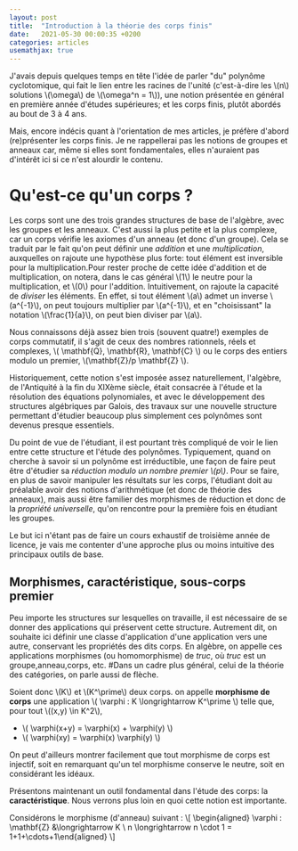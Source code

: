```yaml
---
layout: post
title:  "Introduction à la théorie des corps finis"
date:   2021-05-30 00:00:35 +0200
categories: articles
usemathjax: true
---
```


J'avais depuis quelques temps en tête l'idée de parler "du" polynôme cyclotomique, qui fait le lien entre les racines de l'unité (c'est-à-dire les \\(n\\) solutions \\(\omega\\) de \\(\omega^n = 1\\)), une notion présentée en général en première année d'études supérieures; et les corps finis, plutôt abordés au bout de 3 à 4 ans.

Mais, encore indécis quant à l'orientation de mes articles, je préfère d'abord (re)présenter les corps finis. Je ne rappellerai pas les notions de groupes et anneaux car, même si elles sont fondamentales, elles n'auraient pas d'intérêt ici si ce n'est alourdir le contenu.

Qu'est-ce qu'un corps ?
==

Les corps sont une des trois grandes structures de base de l'algèbre, avec les groupes et les anneaux. C'est aussi la plus petite et la plus complexe, car un corps vérifie les axiomes d'un anneau (et donc d'un groupe). Cela se traduit par le fait qu'on peut définir une *addition* et une *multiplication*, auxquelles on rajoute une hypothèse plus forte: tout élément est inversible pour la multiplication.Pour rester proche de cette idée d'addition et de multiplication, on notera, dans le cas général \\(1\\) le neutre pour la multiplication, et \\(0\\) pour l'addition. Intuitivement, on rajoute la capacité de *diviser* les éléments. En effet, si tout élément \\(a\\) admet un inverse \\(a^{-1}\\), on peut toujours multiplier par \\(a^{-1}\\), et en "choisissant" la notation \\(\frac{1}{a}\\), on peut bien diviser par \\(a\\).

Nous connaissons déjà assez bien trois (souvent quatre!) exemples de corps commutatif, il s'agit de ceux des nombres rationnels, réels et complexes, \\( \mathbf{Q}, \mathbf{R}, \mathbf{C} \\) ou le corps des entiers modulo un premier, \\(\mathbf{Z}/p \mathbf{Z} \\).

Historiquement, cette notion s'est imposée assez naturellement, l'algèbre, de l'Antiquité à la fin du XIXème siècle, était consacrée à l'étude et la résolution des équations polynomiales, et avec le développement des structures algébriques par Galois, des travaux sur une nouvelle structure permettant d'étudier beaucoup plus simplement ces polynômes sont devenus presque essentiels.

Du point de vue de l'étudiant, il est pourtant très compliqué de voir le lien entre cette structure et l'étude des polynômes. Typiquement, quand on cherche à savoir si un polynôme est irréductible, une façon de faire peut être d'étudier sa *réduction modulo un nombre premier \\(p\\)*. Pour se faire, en plus de savoir manipuler les résultats sur les corps, l'étudiant doit au préalable avoir des notions d'arithmétique (et donc de théorie des anneaux), mais aussi être familier des morphismes de réduction et donc de la *propriété universelle*, qu'on rencontre pour la première fois en étudiant les groupes.

Le but ici n'étant pas de faire un cours exhaustif de troisième année de licence, je vais me contenter d'une approche plus ou moins intuitive des principaux outils de base.

Morphismes, caractéristique, sous-corps premier
--

Peu importe les structures sur lesquelles on travaille, il est nécessaire de se donner des applications qui préservent cette structure. Autrement dit, on souhaite ici définir une classe d'application d'une application vers une autre, conservant les propriétés des dits corps. En algèbre, on appelle ces applications morphismes (ou homomorphisme) de *truc*, où *truc* est un groupe,anneau,corps, etc.
#Dans un cadre plus général, celui de la théorie des catégories, on parle aussi de flèche.

Soient donc \\(K\\) et \\(K^\prime\\) deux corps. on appelle **morphisme de corps** une application \\( \varphi : K \longrightarrow K^\prime \\) telle que, pour tout \\((x,y) \in K^2\\),
* \\( \varphi(x+y) = \varphi(x) + \varphi(y) \\)
* \\( \varphi(xy) = \varphi(x) \varphi(y) \\)

On peut d'ailleurs montrer facilement que tout morphisme de corps est injectif, soit en remarquant qu'un tel morphisme conserve le neutre, soit en considérant les idéaux.

Présentons maintenant un outil fondamental dans l'étude des corps: la **caractéristique**. Nous verrons plus loin en quoi cette notion est importante.

Considérons le morphisme (d'anneau) suivant : \\[ \begin{aligned} \varphi : \mathbf{Z} &\longrightarrow K \\ n \longrightarrow n \cdot 1 = 1+1+\cdots+1\end{aligned} \\]

